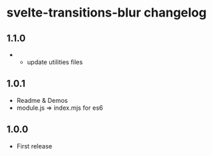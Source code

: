 # svelte-transitions-blur changelog

## 1.1.0

* * update utilities files

## 1.0.1

* Readme & Demos
* module.js => index.mjs for es6

## 1.0.0

* First release